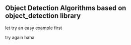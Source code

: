 ## Object Detection Algorithms based on object_detection library

let try an easy example first

try again haha 